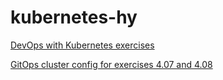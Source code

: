 # kubernetes-hy
[DevOps with Kubernetes exercises](https://devopswithkubernetes.com)

[GitOps cluster config for exercises 4.07 and 4.08](https://github.com/rhiskk/kube-cluster-dwk)
